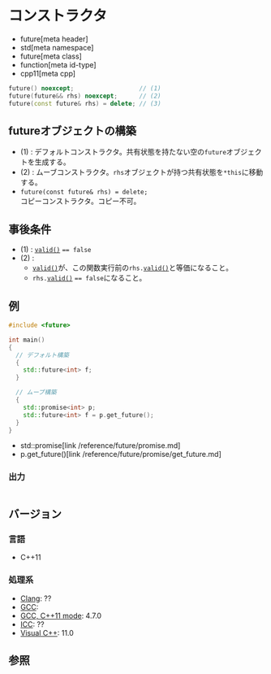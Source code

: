 # コンストラクタ
* future[meta header]
* std[meta namespace]
* future[meta class]
* function[meta id-type]
* cpp11[meta cpp]

```cpp
future() noexcept;                  // (1)
future(future&& rhs) noexcept;      // (2)
future(const future& rhs) = delete; // (3)
```

## futureオブジェクトの構築
- (1) : デフォルトコンストラクタ。共有状態を持たない空の`future`オブジェクトを生成する。
- (2) : ムーブコンストラクタ。`rhs`オブジェクトが持つ共有状態を`*this`に移動する。
- `future(const future& rhs) = delete;`<br/>コピーコンストラクタ。コピー不可。


## 事後条件
- (1) : [`valid()`](/reference/future/future/valid.md) `== false`
- (2) :
    - [`valid()`](valid.md)が、この関数実行前の`rhs.`[`valid()`](/reference/future/future/valid.md)と等価になること。
    - `rhs.`[`valid()`](valid.md) `== false`になること。


## 例
```cpp
#include <future>

int main()
{
  // デフォルト構築
  {
    std::future<int> f;
  }

  // ムーブ構築
  {
    std::promise<int> p;
    std::future<int> f = p.get_future();
  }
}
```
* std::promise[link /reference/future/promise.md]
* p.get_future()[link /reference/future/promise/get_future.md]

### 出力
```
```

## バージョン
### 言語
- C++11

### 処理系
- [Clang](/implementation.md#clang): ??
- [GCC](/implementation.md#gcc): 
- [GCC, C++11 mode](/implementation.md#gcc): 4.7.0
- [ICC](/implementation.md#icc): ??
- [Visual C++](/implementation.md#visual_cpp): 11.0


## 参照


